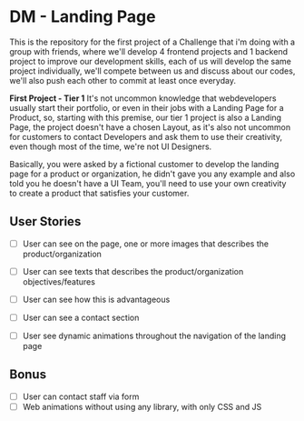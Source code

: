 # DM - Landing Page

This is the repository for the first project of a Challenge that i'm doing with a group with friends, where we'll develop 4 frontend projects and 1 backend project to improve our development skills, each of us will develop the same project individually, we'll compete between us and discuss about our codes, we'll also push each other to commit at least once everyday.

**First Project - Tier 1**
It's not uncommon knowledge that webdevelopers usually start their portfolio, or even in their jobs with a Landing Page for a Product, so, starting with this premise, our tier 1 project is also a Landing Page, the project doesn't have a chosen Layout, as it's also not uncommon for customers to contact Developers and ask them to use their creativity, even though most of the time, we're not UI Designers.

Basically, you were asked by a fictional customer to develop the landing page for a product or organization, he didn't gave you any example and also told you he doesn't have a UI Team, you'll need to use your own creativity to create a product that satisfies your customer.

## User Stories

- [ ] User can see on the page, one or more images that describes the product/organization

- [ ] User can see texts that describes the product/organization objectives/features

- [ ] User can see how this is advantageous

- [ ] User can see a contact section

- [ ] User see dynamic animations throughout the navigation of the landing page

## Bonus

- [ ] User can contact staff via form
- [ ] Web animations without using any library, with only CSS and JS
